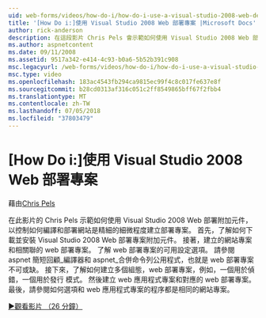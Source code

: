 ```yaml
---
uid: web-forms/videos/how-do-i/how-do-i-use-a-visual-studio-2008-web-deployment-project
title: '[How Do i:]使用 Visual Studio 2008 Web 部署專案 |Microsoft Docs'
author: rick-anderson
description: 在這段影片 Chris Pels 會示範如何使用 Visual Studio 2008 Web 部署的附加元件，以更精細的程度的控制能力如何建立部署專案...
ms.author: aspnetcontent
ms.date: 09/11/2008
ms.assetid: 9517a342-e414-4c93-b0a6-5b52b391c908
msc.legacyurl: /web-forms/videos/how-do-i/how-do-i-use-a-visual-studio-2008-web-deployment-project
msc.type: video
ms.openlocfilehash: 183ac4543fb294ca9815ec99f4c8c017fe637e8f
ms.sourcegitcommit: b28cd0313af316c051c2ff8549865bff67f2fbb4
ms.translationtype: MT
ms.contentlocale: zh-TW
ms.lasthandoff: 07/05/2018
ms.locfileid: "37803479"
---
```

<a name="how-do-i-use-a-visual-studio-2008-web-deployment-project"></a>[How Do i:]使用 Visual Studio 2008 Web 部署專案
====================
藉由[Chris Pels](https://twitter.com/chrispels)

在此影片的 Chris Pels 示範如何使用 Visual Studio 2008 Web 部署附加元件，以控制如何編譯和部署網站是精細的細微程度建立部署專案。 首先，了解如何下載並安裝 Visual Studio 2008 Web 部署專案附加元件。 接著，建立的網站專案和相關聯的 web 部署專案。 了解 web 部署專案的可用設定選項。 請參閱 aspnet 簡短回顧\_編譯器和 aspnet\_合併命令列公用程式，也就是 web 部署專案不可或缺。 接下來，了解如何建立多個組態，web 部署專案，例如，一個用於偵錯，一個用於發行 模式。 然後建立 web 應用程式專案和對應的 web 部署專案。 最後，請參閱如何選項和 web 應用程式專案的程序都是相同的網站專案。

[&#9654;觀看影片 （26 分鐘）](https://channel9.msdn.com/Blogs/ASP-NET-Site-Videos/how-do-i-use-a-visual-studio-2008-web-deployment-project)
